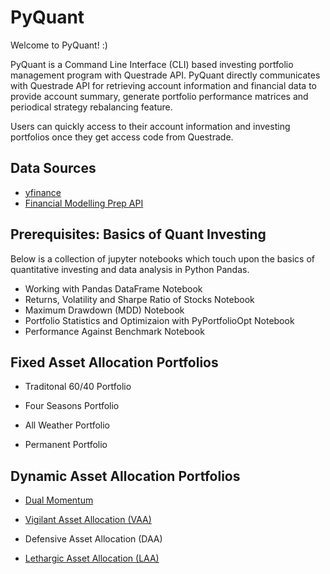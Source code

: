 # PyQuant

Welcome to PyQuant! :)

PyQuant is a Command Line Interface (CLI) based investing portfolio management program with Questrade API. PyQuant directly communicates with Questrade API for retrieving account information and financial data to provide account summary, generate portfolio performance matrices and periodical strategy rebalancing feature.

Users can quickly access to their account information and investing portfolios once they get access code from Questrade.

## Data Sources <a name="data-sources"></a>

- [yfinance](https://pypi.org/project/yfinance/)
- [Financial Modelling Prep API](https://financialmodelingprep.com/developer/docs/)

## Prerequisites: Basics of Quant Investing <a name="prerequisites"></a>

Below is a collection of jupyter notebooks which touch upon the basics of quantitative investing and data analysis in Python Pandas.

- Working with Pandas DataFrame Notebook
- Returns, Volatility and Sharpe Ratio of Stocks Notebook
- Maximum Drawdown (MDD) Notebook
- Portfolio Statistics and Optimizaion with PyPortfolioOpt Notebook
- Performance Against Benchmark Notebook

## Fixed Asset Allocation Portfolios <a name="fixed-asset-allocations"></a>

- Traditonal 60/40 Portfolio

- Four Seasons Portfolio

- All Weather Portfolio

- Permanent Portfolio

## Dynamic Asset Allocation Portfolios <a name="dynamic-asset-allocations"></a>

- [Dual Momentum](https://papers.ssrn.com/sol3/papers.cfm?abstract_id=2042750)

- [Vigilant Asset Allocation (VAA)](https://papers.ssrn.com/sol3/papers.cfm?abstract_id=3002624)

- Defensive Asset Allocation (DAA) <a name="defensive-asset-allocations"></a>

- [Lethargic Asset Allocation (LAA)](https://papers.ssrn.com/sol3/papers.cfm?abstract_id=3498092)

